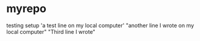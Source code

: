 # myrepo
testing setup
'a test line on my local computer' 
"another line I wrote on my local computer" 
"Third line I wrote" 
